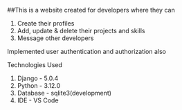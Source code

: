 ##This is a website created for developers where they can 
  1. Create their profiles
  2. Add, update & delete their projects and skills
  3. Message other developers

Implemented user authentication and authorization also

Technologies Used
  1. Django - 5.0.4
  2. Python - 3.12.0
  3. Database - sqlite3(development)
  4. IDE - VS Code
